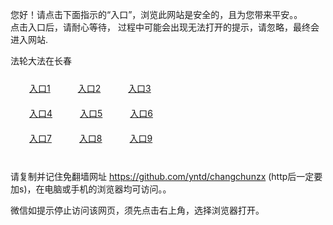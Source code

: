 您好！请点击下面指示的“入口”，浏览此网站是安全的，且为您带来平安。。 <br/>
点击入口后，请耐心等待， 过程中可能会出现无法打开的提示，请忽略，最终会进入网站. </br>

法轮大法在长春<br/>
<div style="padding:10px"><a style="margin:20px" target="_blank" href="https://d1pu4ej1kdcp1q.cloudfront.net/2Qpsp?qxklcr" id="ccLink1" rel="nofollow">入口1</a> <a target="_blank" style="margin:20px" href="https://dgcs1rp8k06lh.cloudfront.net/2Qpsp?xrrnfqjf" id="ccLink2" rel="nofollow">入口2</a> <a style="margin:20px" target="_blank" href="https://d1n0py7uez3ajk.cloudfront.net/2Qpsp?qmpga" id="ccLink3" rel="nofollow">入口3</a></div>

<div style="padding:10px" ><a style="margin:20px" target="_blank" href="https://d1pu4ej1kdcp1q.cloudfront.net/2Qpsp?qxklcr" id="ccLink4" rel="nofollow">入口4</a> <a style="margin:20px" href="https://dgcs1rp8k06lh.cloudfront.net/2Qpsp?xrrnfqjf" target="_blank" id="ccLink5" rel="nofollow">入口5</a> <a style="margin:20px" href="https://d1n0py7uez3ajk.cloudfront.net/2Qpsp?qmpga" target="_blank" id="ccLink6" rel="nofollow">入口6</a></div>

<div style="padding:10px"><a style="margin:20px" target="_blank" href="https://d1pu4ej1kdcp1q.cloudfront.net/2Qpsp?qxklcr" id="ccLink7" rel="nofollow">入口7</a> <a style="margin:20px" href="https://dgcs1rp8k06lh.cloudfront.net/2Qpsp?xrrnfqjf" target="_blank" id="ccLink8" rel="nofollow">入口8</a> <a style="margin:20px" target="_blank" href="https://d1n0py7uez3ajk.cloudfront.net/2Qpsp?qmpga" id="ccLink9" rel="nofollow">入口9</a></div>

<br/>



请复制并记住免翻墙网址 https://github.com/yntd/changchunzx (http后一定要加s)，在电脑或手机的浏览器均可访问。。<br/>

微信如提示停止访问该网页，须先点击右上角，选择浏览器打开。

